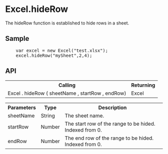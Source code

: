 <H1>Excel.hideRow</H1>

The hideRow function is established to hide rows in a sheet.

<h2>Sample</h2>
<pre>
	var excel = new Excel("test.xlsx");
	excel.hideRow("mySheet",2,4);
</pre>

<h2>API</h2>

<table>
<tr><th>Calling</th><th>Returning</th></tr>
<tr><td>Excel . hideRow ( sheetName , startRow , endRow)</td><td>Excel</td></tr>
</table>


<table>
<tr><th>Parameters</th><th>Type</th><th>Description</th></tr>
<tr><td>sheetName</td><td>String</td><td>The sheet name.</td></tr>
<tr><td>startRow</td><td>Number</td><td>The start row of the range to be hided. Indexed from 0.</td></tr>
<tr><td>endRow</td><td>Number</td><td>The end row of the range to be hided. Indexed from 0.</td></tr>
</table>
